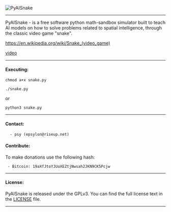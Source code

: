   ![PyAISnake](https://03c8.net/images/pyaisnake.png "PyAISnake")

----------

  PyAISnake - is a free software python math-sandbox simulator built to teach AI models 
  on how to solve problems related to spatial intelligence, through the classic video game "snake".

  https://en.wikipedia.org/wiki/Snake_(video_game)
  
  [video](https://youtu.be/2zjpZ9LdJZA)

----------

#### Executing:
  
  	chmod a+x snake.py

  	./snake.py 

  or 

  	python3 snake.py

----------

#### Contact:

      - psy (epsylon@riseup.net)

#### Contribute: 

 To make donations use the following hash:
  
     - Bitcoin: 19aXfJtoYJUoXEZtjNwsah2JKN9CK5Pcjw

----------

####  License:

  PyAISnake is released under the GPLv3. You can find the full license text
in the [LICENSE](/LICENSE) file.

----------

